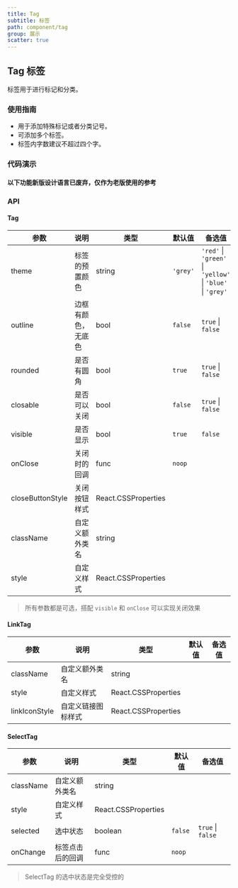 ```yaml
---
title: Tag
subtitle: 标签
path: component/tag
group: 展示
scatter: true
---
```


## Tag 标签

标签用于进行标记和分类。

### 使用指南

- 用于添加特殊标记或者分类记号。
- 可添加多个标签。
- 标签内字数建议不超过四个字。

### 代码演示

<!-- demo-slot-1 -->
<!-- demo-slot-2 -->
<!-- demo-slot-3 -->

#### 以下功能新版设计语言已废弃，仅作为老版使用的参考

<!-- demo-slot-4 -->
<!-- demo-slot-5 -->
<!-- demo-slot-6 -->

### API

#### Tag

| 参数             | 说明               | 类型                | 默认值   | 备选值                                                     |
| ---------------- | ------------------ | ------------------- | -------- | ---------------------------------------------------------- |
| theme            | 标签的预置颜色     | string              | `'grey'` | `'red'` \| `'green'` \| `'yellow'` \| `'blue'` \| `'grey'` |
| outline          | 边框有颜色，无底色 | bool                | `false`  | `true` \| `false`                                          |
| rounded          | 是否有圆角         | bool                | `true`   | `true` \| `false`                                          |
| closable         | 是否可以关闭       | bool                | `false`  | `true` \| `false`                                          |
| visible          | 是否显示           | bool                | `true`   | `false`                                                    |
| onClose          | 关闭时的回调       | func                | `noop`   |                                                            |
| closeButtonStyle | 关闭按钮样式       | React.CSSProperties |          |                                                            |
| className        | 自定义额外类名     | string              |          |                                                            |
| style            | 自定义样式         | React.CSSProperties |          |                                                            |

> 所有参数都是可选，搭配 `visible` 和 `onClose` 可以实现关闭效果

#### LinkTag

| 参数          | 说明               | 类型                | 默认值 | 备选值 |
| ------------- | ------------------ | ------------------- | ------ | ------ |
| className     | 自定义额外类名     | string              |        |        |
| style         | 自定义样式         | React.CSSProperties |        |        |
| linkIconStyle | 自定义链接图标样式 | React.CSSProperties |        |        |

#### SelectTag

| 参数      | 说明             | 类型                | 默认值  | 备选值            |
| --------- | ---------------- | ------------------- | ------- | ----------------- |
| className | 自定义额外类名   | string              |         |                   |
| style     | 自定义样式       | React.CSSProperties |         |                   |
| selected  | 选中状态         | boolean             | `false` | `true` \| `false` |
| onChange  | 标签点击后的回调 | func                | `noop`  |                   |

> SelectTag 的选中状态是完全受控的
